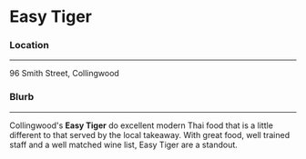 # Easy Tiger

### Location
- - -

96 Smith Street, Collingwood

### Blurb
- - -

Collingwood's **Easy Tiger** do excellent modern Thai food that is
a little different to that served by the local takeaway. With 
great food, well trained staff and a well matched wine list, 
Easy Tiger are a standout.
